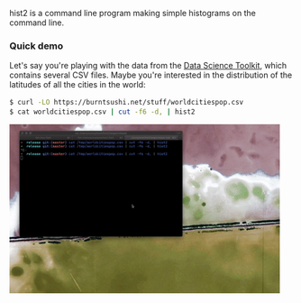 hist2 is a command line program making simple histograms on the command line.

### Quick demo

Let's say you're playing with the data from the [Data Science Toolkit](https://github.com/petewarden/dstkdata), 
which contains several CSV files. Maybe you're interested in the distribution of the latitudes of 
all the cities in the world:

```bash
$ curl -LO https://burntsushi.net/stuff/worldcitiespop.csv
$ cat worldcitiespop.csv | cut -f6 -d, | hist2
```
![Demo](assets/hist2_demo.gif)